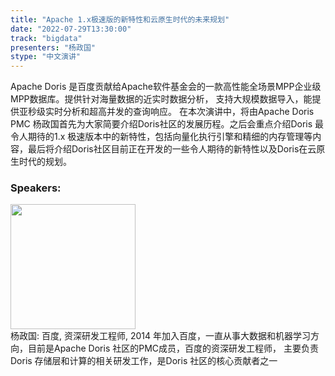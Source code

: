 ```yaml
---
title: "Apache 1.x极速版的新特性和云原生时代的未来规划"
date: "2022-07-29T13:30:00"
track: "bigdata"
presenters: "杨政国"
stype: "中文演讲"
---
```

Apache Doris 是百度贡献给Apache软件基金会的一款高性能全场景MPP企业级MPP数据库。提供针对海量数据的近实时数据分析， 支持大规模数据导入，能提供亚秒级实时分析和超高并发的查询响应。
在本次演讲中，将由Apache Doris PMC 杨政国首先为大家简要介绍Doris社区的发展历程。之后会重点介绍Doris 最令人期待的1.x 极速版本中的新特性，包括向量化执行引擎和精细的内存管理等内容，最后将介绍Doris社区目前正在开发的一些令人期待的新特性以及Doris在云原生时代的规划。
 ### Speakers: 
 <img src="images/speaker/1039.png" width="200" /><br>杨政国: 百度, 资深研发工程师, 2014 年加入百度，一直从事大数据和机器学习方向，目前是Apache Doris 社区的PMC成员，百度的资深研发工程师， 主要负责Doris 存储层和计算的相关研发工作，是Doris 社区的核心贡献者之一

 